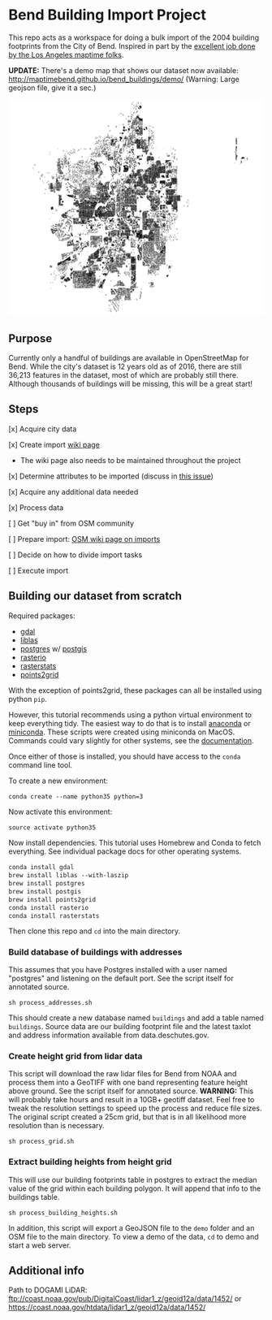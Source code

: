 # Bend Building Import Project

This repo acts as a workspace for doing a bulk import of the 2004 building footprints from the City of Bend. Inspired in part by the [excellent job done by the Los Angeles maptime folks](https://github.com/osmlab/labuildings).

**UPDATE:** There's a demo map that shows our dataset now available: http://maptimebend.github.io/bend_buildings/demo/ (Warning: Large geojson file, give it a sec.)

![](buildings.png)

## Purpose

Currently only a handful of buildings are available in OpenStreetMap for Bend. While the city's dataset is 12 years old as of 2016, there are still 36,213 features in the dataset, most of which are probably still there. Although thousands of buildings will be missing, this will be a great start!

## Steps

[x] Acquire city data

[x] Create import [wiki page](https://wiki.openstreetmap.org/wiki/Bend_building_import)
 - The wiki page also needs to be maintained throughout the project

[x] Determine attributes to be imported (discuss in [this issue](https://github.com/MaptimeBend/bend_buildings/issues/1))

[x] Acquire any additional data needed

[x] Process data

[ ] Get "buy in" from OSM community

[ ] Prepare import: [OSM wiki page on imports](http://wiki.openstreetmap.org/wiki/Import/Guidelines)

[ ] Decide on how to divide import tasks

[ ] Execute import

## Building our dataset from scratch

Required packages:

- [gdal](http://www.gdal.org/)
- [liblas](https://www.liblas.org/)
- [postgres](https://www.postgresql.org/) w/ [postgis](http://postgis.net/)
- [rasterio](https://mapbox.github.io/rasterio/)
- [rasterstats](https://github.com/perrygeo/python-rasterstats)
- [points2grid](https://github.com/CRREL/points2grid/)

With the exception of points2grid, these packages can all be installed using python `pip`.

However, this tutorial recommends using a python virtual environment to keep everything tidy. The easiest way to do that is to install [anaconda](https://www.continuum.io/downloads) or [miniconda](https://conda.io/miniconda.html). These scripts were created using miniconda on MacOS. Commands could vary slightly for other systems, see the [documentation](https://conda.io/docs/).

Once either of those is installed, you should have access to the `conda` command line tool.

To create a new environment:

```
conda create --name python35 python=3
```

Now activate this environment:

```
source activate python35
```

Now install dependencies. This tutorial uses Homebrew and Conda to fetch everything. See individual package docs for other operating systems.

```
conda install gdal
brew install liblas --with-laszip
brew install postgres
brew install postgis
brew install points2grid
conda install rasterio
conda install rasterstats
```

Then clone this repo and `cd` into the main directory.

### Build database of buildings with addresses

This assumes that you have Postgres installed with a user named "postgres" and listening on the default port. See the script itself for annotated source.

```
sh process_addresses.sh
```

This should create a new database named `buildings` and add a table named `buildings`. Source data are our building footprint file and the latest taxlot and address information available from data.deschutes.gov.

### Create height grid from lidar data

This script will download the raw lidar files for Bend from NOAA and process them into a GeoTIFF with one band representing feature height above ground. See the script itself for annotated source. **WARNING:** This will probably take hours and result in a 10GB+ geotiff dataset. Feel free to tweak the resolution settings to speed up the process and reduce file sizes. The original script created a 25cm grid, but that is in all likelihood more resolution than is necessary.

```
sh process_grid.sh
```

### Extract building heights from height grid

This will use our building footprints table in postgres to extract the median value of the grid within each building polygon. It will append that info to the buildings table.

```
sh process_building_heights.sh
```

In addition, this script will export a GeoJSON file to the `demo` folder and an OSM file to the main directory. To view a demo of the data, `cd` to demo and start a web server.

## Additional info

Path to DOGAMI LiDAR:  ftp://coast.noaa.gov/pub/DigitalCoast/lidar1_z/geoid12a/data/1452/ or https://coast.noaa.gov/htdata/lidar1_z/geoid12a/data/1452/
